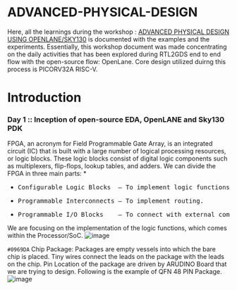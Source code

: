# ADVANCED-PHYSICAL-DESIGN
Here, all the learnings during the workshop : [ADVANCED PHYSICAL DESIGN USING OPENLANE/SKY130](https://www.vlsisystemdesign.com/advanced-physical-design-using-openlane-sky130/) is documented with the examples and the experiments. Essentially, this workshop document was made concentrating on the daily activities that has been explored during RTL2GDS end to end flow with the open-source flow: OpenLane. Core design utilized duirng this process is PICORV32A RISC-V.

# Introduction


### Day 1 :: Inception of open-source EDA, OpenLANE and Sky130 PDK
FPGA, an acronym for Field Programmable Gate Array, is an integrated circuit (IC) that is built with a large number of logical processing resources, or logic blocks. These logic blocks consist of digital logic components such as multiplexers, flip-flops, lookup tables, and adders. We can divide the FPGA in three main parts: *
* <pre>Configurable Logic Blocks  — To implement logic functions.</pre>
* <pre>Programmable Interconnects — To implement routing.</pre>
* <pre>Programmable I/O Blocks    — To connect with external components.</pre>

We are focusing on the implementation of the logic functions, which comes within the Processor/SoC.
![image](https://user-images.githubusercontent.com/123591219/214771306-559acf6d-4dcb-4743-a274-a571e5870d68.png)

`#0969DA` Chip Package:
Packages are empty vessels into which the bare chip is placed. Tiny wires connect the leads on the package with the leads on the chip. Pin Location of the package are driven by ARUDINO Board that we are trying to design. Following is the example of QFN 48 PIN Package.
![image](https://user-images.githubusercontent.com/123591219/214786054-a7a653d2-3fa8-41e0-94e2-77d6e6d11491.png)
